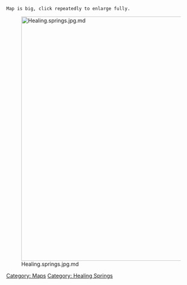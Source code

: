`Map is big, click repeatedly to enlarge fully.`

<figure>
<img src="Healing.springs.jpg.md" title="Healing.springs.jpg.md"
width="650" alt="Healing.springs.jpg.md" />
<figcaption aria-hidden="true">Healing.springs.jpg.md</figcaption>
</figure>

[Category: Maps](Category:_Maps "wikilink") [Category: Healing
Springs](Category:_Healing_Springs "wikilink")
